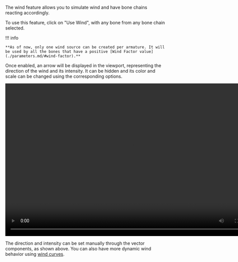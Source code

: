 The wind feature allows you to simulate wind and have bone chains reacting accordingly. 

To use this feature, click on "Use Wind", with any bone from any bone chain selected.

!!! info

    **As of now, only one wind source can be created per armature. It will be used by all the bones that have a positive [Wind Factor value](./parameters.md/#wind-factor).**

Once enabled, an arrow will be displayed in the viewport, representing the direction of the wind and its intensity. It can be hidden and its color and scale can be changed using the corresponding options.

<div align="center">
<video width="800" height="480" controls>
  <source src="../../Resources/Vids/vid3.mp4" type="video/mp4">
</video>
</div>

The direction and intensity can be set manually through the vector components, as shown above. You can also have more dynamic wind behavior using [wind curves](../curve/wind.md).





